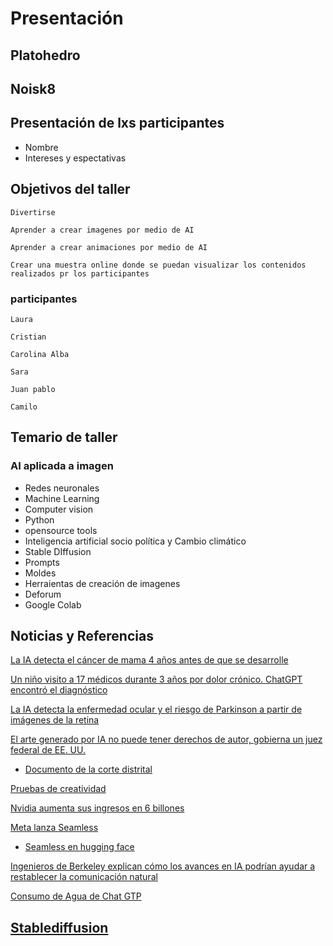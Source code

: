 # Presentación 

## Platohedro

## Noisk8

## Presentación de  lxs participantes

* Nombre
* Intereses y espectativas

## Objetivos del taller 
~~~
Divertirse
~~~
~~~
Aprender a crear imagenes por medio de AI 
~~~
~~~
Aprender a crear animaciones por medio de AI 
~~~
~~~
Crear una muestra online donde se puedan visualizar los contenidos realizados pr los participantes 
~~~

### participantes 

~~~ 
Laura 

Cristian

Carolina Alba

Sara

Juan pablo

Camilo
~~~

## Temario de taller 

### AI aplicada a imagen 

* Redes neuronales
* Machine Learning
* Computer vision
* Python
* opensource tools
* Inteligencia artificial socio política y Cambio climático
* Stable DIffusion
* Prompts
* Moldes
* Herraientas de creación de imagenes
* Deforum
* Google Colab


## Noticias y Referencias 

[La IA detecta el cáncer de mama 4 años antes de que se desarrolle](https://edition.cnn.com/videos/health/2023/03/07/artificial-intelligence-breast-cancer-detection-mammogram-cnntm-vpx.cnn)   

[Un niño visito a 17 médicos durante 3 años por dolor crónico. ChatGPT encontró el diagnóstico](https://www.today.com/health/mom-chatgpt-diagnosis-pain-rcna101843)

[La IA detecta la enfermedad ocular y el riesgo de Parkinson a partir de imágenes de la retina](https://www.nature.com/articles/d41586-023-02881-2)

[El arte generado por IA no puede tener derechos de autor, gobierna un juez federal de EE. UU.](https://www.theverge.com/2023/8/19/23838458/ai-generated-art-no-copyright-district-court)

 * [Documento de la corte distrital](https://www.documentcloud.org/documents/23919666-thalervperlmutter?responsive=1&title=1)

[Pruebas de creatividad](https://www.oneusefulthing.org/p/automating-creativity) 

[Nvidia aumenta sus ingresos en 6 billones](https://www.cnbc.com/2023/08/23/nvidia-blowout-earnings-report-shows-chipmaker-grabbing-all-ai-profits.html)

[Meta lanza Seamless](https://seamless.metademolab.com/)

 * [Seamless en hugging face](https://huggingface.co/spaces/facebook/seamless_m4t)


[Ingenieros de Berkeley explican cómo los avances en IA podrían ayudar a restablecer la comunicación natural](https://engineering.berkeley.edu/news/2023/08/novel-brain-implant-helps-paralyzed-woman-speak-using-a-digital-avatar/)


[Consumo de Agua de Chat GTP](https://apnews.com/article/chatgpt-gpt4-iowa-ai-water-consumption-microsoft-f551fde98083d17a7e8d904f8be822c4)


## [Stablediffusion](https://stability.ai/)






 


  

